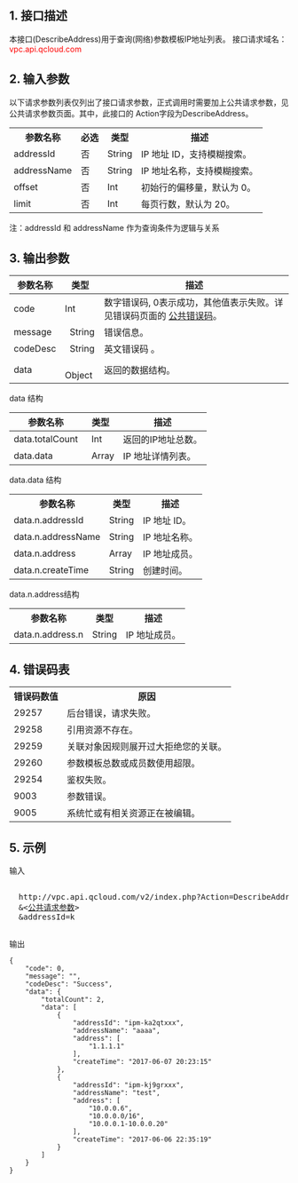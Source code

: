 ## 1. 接口描述
 
本接口(DescribeAddress)用于查询(网络)参数模板IP地址列表。
接口请求域名：<font style="color:red">vpc.api.qcloud.com</font>
 

## 2. 输入参数
 
以下请求参数列表仅列出了接口请求参数，正式调用时需要加上公共请求参数，见公共请求参数页面。其中，此接口的 Action字段为DescribeAddress。
<table class="t"><tbody><tr>
<th><b>参数名称</b></th>
<th><b>必选</b></th>
<th><b>类型</b></th>
<th><b>描述</b></th>
<tr>
<td> addressId <td> 否 <td> String <td> IP 地址 ID，支持模糊搜索。
<tr>
<td> addressName <td> 否 <td> String <td> IP 地址名称，支持模糊搜索。
<tr>
<td> offset <td> 否 <td> Int <td> 初始行的偏移量，默认为 0。
<tr>
<td> limit <td> 否 <td> Int <td> 每页行数，默认为 20。
</tbody></table>

注：addressId 和 addressName 作为查询条件为逻辑与关系

## 3. 输出参数
 

| 参数名称 | 类型 | 描述 |
|---------|---------|---------|
| code | Int | 数字错误码, 0表示成功，其他值表示失败。详见错误码页面的 <a href='/document/api/215/4781' title='公共错误码'>公共错误码</a>。|
| message |   String | 错误信息。 |
| codeDesc |   String | 英文错误码 。|
| data |   Object | 返回的数据结构。|

data 结构

| 参数名称 | 类型 | 描述 |
|---------|---------|---------|
| data.totalCount |   Int | 返回的IP地址总数。 |
| data.data |   Array | IP 地址详情列表。|



data.data 结构
<table class="t"><tbody><tr>
<th><b>参数名称</b></th>
<th><b>类型</b></th>
<th><b>描述</b></th>
<tr>
<td> data.n.addressId <td> String <td> IP 地址 ID。
<tr>
<td> data.n.addressName <td> String <td> IP 地址名称。
<tr>
<td> data.n.address <td> Array <td> IP 地址成员。
<tr>
<td> data.n.createTime <td> String <td> 创建时间。
</tbody></table>

data.n.address结构
<table class="t"><tbody><tr>
<th><b>参数名称</b></th>
<th><b>类型</b></th>
<th><b>描述</b></th>
<tr>
<td> data.n.address.n <td> String <td> IP 地址成员。
</tbody></table>

## 4. 错误码表
 <table class="t"><tbody><tr>
<th><b>错误码数值</b></th>
<th><b>原因</b></th>
<tr>
<td> 29257 <td> 后台错误，请求失败。
<tr>
<td> 29258 <td> 引用资源不存在。
<tr>
<td> 29259 <td> 关联对象因规则展开过大拒绝您的关联。
<tr>
<td> 29260 <td> 参数模板总数或成员数使用超限。
<tr>
<td> 29254 <td> 鉴权失败。
<tr>
<td> 9003 <td> 参数错误。
<tr>
<td> 9005 <td> 系统忙或有相关资源正在被编辑。
</tbody></table>


## 5. 示例
 
输入
<pre>

  http://vpc.api.qcloud.com/v2/index.php?Action=DescribeAddress
  &<<a href="/doc/api/229/6976">公共请求参数</a>>
  &addressId=k

</pre>

输出
```
{
    "code": 0,
    "message": "",
	"codeDesc": "Success",
    "data": {
        "totalCount": 2,
        "data": [
            {
                "addressId": "ipm-ka2qtxxx",
                "addressName": "aaaa",
                "address": [
                    "1.1.1.1"
                ],
                "createTime": "2017-06-07 20:23:15"
            },
            {
                "addressId": "ipm-kj9grxxx",
                "addressName": "test",
                "address": [
                    "10.0.0.6",
                    "10.0.0.0/16",
                    "10.0.0.1-10.0.0.20"
                ],
                "createTime": "2017-06-06 22:35:19"
            }
        ]
    }
}
```

